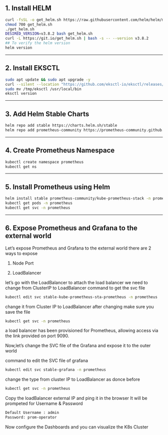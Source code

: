 ## 1. Install HELM

```bash
curl -fsSL -o get_helm.sh https://raw.githubusercontent.com/helm/helm/main/scripts/get-helm-3
chmod 700 get_helm.sh
./get_helm.sh
DESIRED_VERSION=v3.8.2 bash get_helm.sh
curl -L https://git.io/get_helm.sh | bash -s -- --version v3.8.2
## To verify the helm version
helm version  
```

---
## 2. Install EKSCTL
```bash
sudo apt update && sudo apt upgrade -y
curl --silent --location "https://github.com/eksctl-io/eksctl/releases/latest/download/eksctl_$(uname -s)_amd64.tar.gz" | tar xz -C /tmp
sudo mv /tmp/eksctl /usr/local/bin
eksctl version
```

---
## 3. Add Helm Stable Charts 
```bash
helm repo add stable https://charts.helm.sh/stable
helm repo add prometheus-community https://prometheus-community.github.io/helm-charts
```

---
## 4. Create Prometheus Namespace
```bash
kubectl create namespace prometheus
kubectl get ns
```


---

## 5. Install Prometheus using Helm

```bash
helm install stable prometheus-community/kube-prometheus-stack -n prometheus
kubectl get pods -n prometheus
kubectl get svc -n prometheus
```


---

## 6. Expose Prometheus and Grafana to the external world
Let’s expose Prometheus and Grafana to the external world
there are 2 ways to expose

1. Node Port

2. LoadBalancer

let’s go with the LoadBalancer
to attach the load balancer we need to change from ClusterIP to LoadBalancer
command to get the svc file
```bash
kubectl edit svc stable-kube-prometheus-sta-prometheus -n prometheus
```
change it from Cluster IP to LoadBalancer after changing make sure you save the file

```bash
kubectl get svc -n prometheus
```
a load balancer has been provisioned for Prometheus, allowing access via the link provided on port 9090.

Now,let’s change the SVC file of the Grafana and expose it to the outer world

command to edit the SVC file of grafana

```bash
kubectl edit svc stable-grafana -n prometheus
```
change the type from cluster IP to LoadBalancer as donce before

```bash
kubectl get svc -n prometheus
```
Copy the loadBalancer external IP and ping it in the browser
It will be prompeted for Username & Password
```bash
Default Username : admin
Password: prom-operator
```
Now configure the Dashboards and you can visualize the K8s Cluster 

